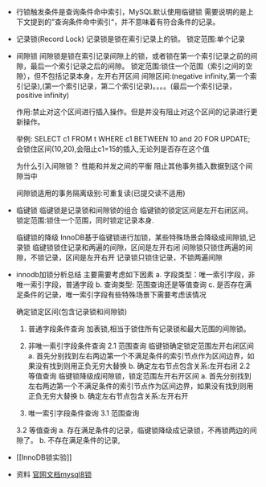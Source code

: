 - 行锁触发条件是查询条件命中索引，MySQL默认使用临键锁
  需要说明的是上下文提到的”查询条件命中索引“，并不意味着有符合条件的记录。
- 记录锁(Record Lock)
  记录锁是锁在索引记录上的锁。
  锁定范围:单个记录
- 间隙锁
  间隙锁是锁在索引记录间隙上的锁，或者锁在第一个索引记录之前的间隙，最后一个索引记录之后的间隙。
  锁定范围:锁住一个范围（索引之间的空隙），但不包括记录本身，左开右开区间
  间隙区间:(negative infinity,第一个索引记录),(第一个索引记录，第二个索引记录)。。。。(最后一个索引记录，positive infinity)
  
  作用:禁止对这个区间进行插入操作。但是并没有阻止对这个区间的记录进行更新操作。
  
  举例:
  SELECT c1 FROM t WHERE c1 BETWEEN 10 and 20 FOR UPDATE; 会锁住区间(10,20),会阻止c1=15的插入,无论列是否存在这个值
  
  
  为什么引入间隙锁？
  性能和并发之间的平衡
  阻止其他事务插入数据到这个间隙当中
  
  间隙锁适用的事务隔离级别:可重复读(已提交读不适用)
- 临键锁
  临键锁是记录锁和间隙锁的组合
  临键锁的锁定区间是左开右闭区间。
  锁定范围:锁住一个范围，同时锁定记录本身.
  
  临键锁的降级
  InnoDB基于临键锁进行加锁，某些特殊场景会降级成间隙锁,记录锁
  临键锁锁住记录和两遍的间隙，区间是左开右闭
  间隙锁只锁住两遍的间隙，不锁记录，区间是左开右开
  记录锁只锁住记录，不锁两遍间隙
- innodb加锁分析总结
  主要需要考虑如下因素
  a.  字段类型：唯一索引字段，非唯一索引字段，普通字段
  b. 查询类型: 范围查询还是等值查询
  c. 是否存在满足条件的记录，唯一索引字段有些特殊场景下需要考虑该情况
  
  
  确定锁定区间(包含记录锁和间隙锁)
  1. 普通字段条件查询
  加表锁,相当于锁住所有记录锁和最大范围的间隙锁。
  2. 非唯一索引字段条件查询
  2.1 范围查询
  临键锁确定锁定范围左开右闭区间
  a. 首先分别找到左右两边第一个不满足条件的索引节点作为区间边界，如果没有找到则用正负无穷大替换
  b. 确定左右节点包含关系:左开右闭
  2.2 等值查询
  临键锁降级成间隙锁，锁定范围左开右开区间
  a. 首先分别找到左右两边第一个不满足条件的索引节点作为区间边界，如果没有找到则用正负无穷大替换
  b. 确定左右节点包含关系:左开右开
  
  
  3. 唯一索引字段条件查询
  3.1 范围查询
  
  3.2 等值查询
  a. 存在满足条件的记录，临键锁降级成记录锁，不再锁两边的间隙了。
  b. 不存在满足条件的记录,
- [[InnoDB锁实验]]
- 资料
  [官网文档mysql8锁](https://dev.mysql.com/doc/refman/8.0/en/innodb-locking.html#innodb-next-key-locks)